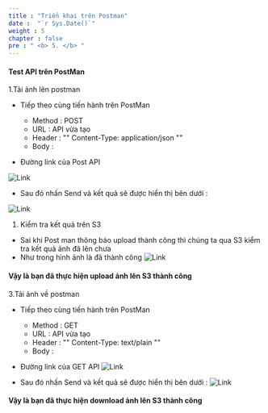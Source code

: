 ```yaml
---
title : "Triển khai trên Postman"
date :  "`r Sys.Date()`" 
weight : 5 
chapter : false
pre : " <b> 5. </b> "
---
```


#### Test API trên PostMan

1.Tải ảnh lên postman




- Tiếp theo cùng tiến hành trên PostMan
    + Method : POST
    + URL : API vừa tạo
    + Header : "" Content-Type: application/json ""
    + Body :


- Đường link của Post API

![Link](/images/0000.png)

- Sau đó nhấn Send và kết quả sẽ được hiển thị bên dưới :

![Link](/images/111.png)

1. Kiểm tra kết quả trên S3
- Sai khi Post man thông báo upload thành công thì chúng ta qua S3 kiểm tra kết quả ảnh đã lên chưa
- Như trong hình ảnh là đã thành công
![Link](/images/2222.png)




#### Vậy là bạn đã thực hiện upload ảnh lên S3 thành công

3.Tải ảnh về postman

 


- Tiếp theo cùng tiến hành trên PostMan
    + Method : GET
    + URL : API vừa tạo
    + Header : "" Content-Type: text/plain ""
    + Body :


- Đường link của GET API
![Link](/images/5555.png)
- Sau đó nhấn Send và kết quả sẽ được hiển thị bên dưới :
![Link](/images/1128.png)
#### Vậy là bạn đã thực hiện download ảnh lên S3 thành công